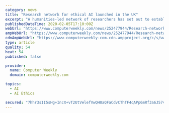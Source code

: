 ```yaml
---
category: news
title: "Research network for ethical AI launched in the UK"
excerpt: "A humanities-led network of researchers has set out to establish a multidisciplinary base around the development of ethical artificial intelligence (AI). The Just AI network will build on research ..."
publishedDateTime: 2020-02-05T17:10:00Z
webUrl: "https://www.computerweekly.com/news/252477944/Research-network-for-ethical-AI-launched-in-the-UK"
ampWebUrl: "https://www.computerweekly.com/news/252477944/Research-network-for-ethical-AI-launched-in-the-UK?amp=1"
cdnAmpWebUrl: "https://www-computerweekly-com.cdn.ampproject.org/c/s/www.computerweekly.com/news/252477944/Research-network-for-ethical-AI-launched-in-the-UK?amp=1"
type: article
quality: 54
heat: 54
published: false

provider:
  name: Computer Weekly
  domain: computerweekly.com

topics:
  - AI
  - AI Ethics

secured: "7hhr3sII5sHg+IncX+vT2UtVelefVwQH0aQFaCdvCThTF4qAPp6mRf3a6J57vLoLVsYhdHMpR+GHAT3qqjhk7AQB+JMqPdckAlOEt/I8ox3PrCiOkILYc+vQDZ8R9OVW3RHCwr0PefzBDPCdB1Cv3QEGsQskUwZaohbuis7gIiGDUHdVtS88DpWX0WxtKbVuS9YqLgb0ytTyhYRyeFZjd2zyF9u2uNPPdQpfoAB/3xoJs5AZx4sZgvRhHT/rXUmu8mKLbj5tiAf+J1BrjechanGE4j+5AEQm8WyqJ/ZgkyHJOIcTfz9lkwHfA3msenJP;vFXkacw81ggdE9DhNwMvOA=="
---
```


